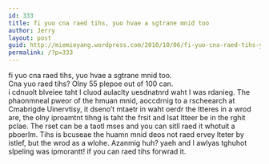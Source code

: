 ```yaml
---
id: 333
title: fi yuo cna raed tihs, yuo hvae a sgtrane mnid too
author: Jerry
layout: post
guid: http://miemieyang.wordpress.com/2010/10/06/fi-yuo-cna-raed-tihs-yuo-hvae-a-sgtrane-mnid-too
permalink: /?p=333
---
```

fi yuo cna raed tihs, yuo hvae a sgtrane mnid too.  
Cna yuo raed tihs? Olny 55 plepoe out of 100 can.  
i cdnuolt blveiee taht I cluod aulaclty uesdnatnrd waht I was rdanieg. The phaonmneal pweor of the hmuan mnid, aoccdrnig to a rscheearch at Cmabrigde Uinervtisy, it dseno&#8217;t mtaetr in waht oerdr the ltteres in a wrod are, the olny iproamtnt tihng is taht the frsit and lsat ltteer be in the rghit pclae. The rset can be a taotl mses and you can sitll raed it whotuit a pboerlm. Tihs is bcuseae the huamn mnid deos not raed ervey lteter by istlef, but the wrod as a wlohe. Azanmig huh? yaeh and I awlyas tghuhot slpeling was ipmorantt! if you can raed tihs forwrad it.